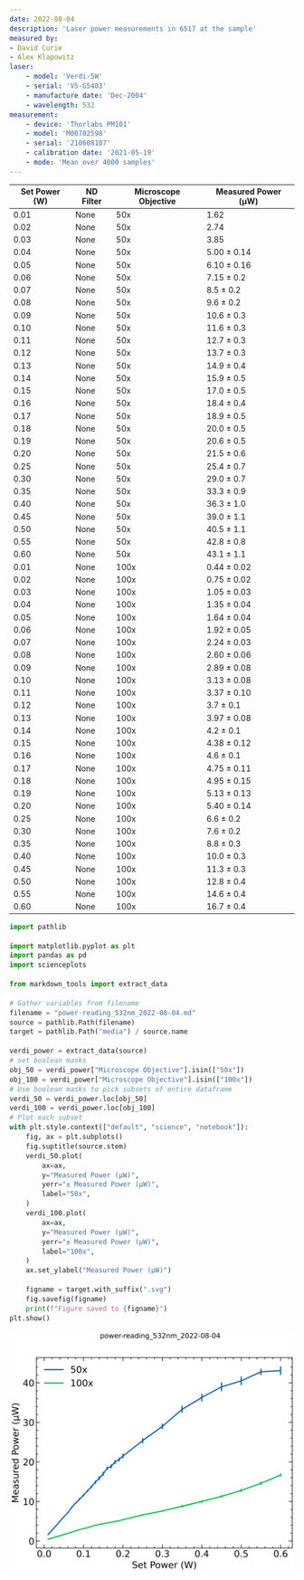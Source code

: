 ```yaml
---
date: 2022-08-04
description: 'Laser power measurements in 6517 at the sample'
measured by:
- David Curie
- Alex Klapowitz
laser:
    - model: 'Verdi-5W'
    - serial: 'V5-G5403'
    - manufacture date: 'Dec-2004'
    - wavelength: 532
measurement:
    - device: 'Thorlabs PM101'
    - model: 'M00702598'
    - serial: '210608107'
    - calibration date: '2021-05-19'
    - mode: 'Mean over 4000 samples'
---
```



| Set Power (W) | ND Filter | Microscope Objective | Measured Power (µW) |
|---------------|-----------|----------------------|---------------------|
| 0.01          | None      | 50x                  | 1.62                |
| 0.02          | None      | 50x                  | 2.74                |
| 0.03          | None      | 50x                  | 3.85                |
| 0.04          | None      | 50x                  | 5.00 ± 0.14         |
| 0.05          | None      | 50x                  | 6.10 ± 0.16         |
| 0.06          | None      | 50x                  | 7.15 ± 0.2          |
| 0.07          | None      | 50x                  | 8.5  ± 0.2          |
| 0.08          | None      | 50x                  | 9.6  ± 0.2          |
| 0.09          | None      | 50x                  | 10.6 ± 0.3          |
| 0.10          | None      | 50x                  | 11.6 ± 0.3          |
| 0.11          | None      | 50x                  | 12.7 ± 0.3          |
| 0.12          | None      | 50x                  | 13.7 ± 0.3          |
| 0.13          | None      | 50x                  | 14.9 ± 0.4          |
| 0.14          | None      | 50x                  | 15.9 ± 0.5          |
| 0.15          | None      | 50x                  | 17.0 ± 0.5          |
| 0.16          | None      | 50x                  | 18.4 ± 0.4          |
| 0.17          | None      | 50x                  | 18.9 ± 0.5          |
| 0.18          | None      | 50x                  | 20.0 ± 0.5          |
| 0.19          | None      | 50x                  | 20.6 ± 0.5          |
| 0.20          | None      | 50x                  | 21.5 ± 0.6          |
| 0.25          | None      | 50x                  | 25.4 ± 0.7          |
| 0.30          | None      | 50x                  | 29.0 ± 0.7          |
| 0.35          | None      | 50x                  | 33.3 ± 0.9          |
| 0.40          | None      | 50x                  | 36.3 ± 1.0          |
| 0.45          | None      | 50x                  | 39.0 ± 1.1          |
| 0.50          | None      | 50x                  | 40.5 ± 1.1          |
| 0.55          | None      | 50x                  | 42.8 ± 0.8          |
| 0.60          | None      | 50x                  | 43.1 ± 1.1          |
| 0.01          | None      | 100x                 | 0.44 ± 0.02         |
| 0.02          | None      | 100x                 | 0.75 ± 0.02         |
| 0.03          | None      | 100x                 | 1.05 ± 0.03         |
| 0.04          | None      | 100x                 | 1.35 ± 0.04         |
| 0.05          | None      | 100x                 | 1.64 ± 0.04         |
| 0.06          | None      | 100x                 | 1.92 ± 0.05         |
| 0.07          | None      | 100x                 | 2.24 ± 0.03         |
| 0.08          | None      | 100x                 | 2.60 ± 0.06         |
| 0.09          | None      | 100x                 | 2.89 ± 0.08         |
| 0.10          | None      | 100x                 | 3.13 ± 0.08         |
| 0.11          | None      | 100x                 | 3.37 ± 0.10         |
| 0.12          | None      | 100x                 | 3.7  ± 0.1          |
| 0.13          | None      | 100x                 | 3.97 ± 0.08         |
| 0.14          | None      | 100x                 | 4.2  ± 0.1          |
| 0.15          | None      | 100x                 | 4.38 ± 0.12         |
| 0.16          | None      | 100x                 | 4.6  ± 0.1          |
| 0.17          | None      | 100x                 | 4.75 ± 0.11         |
| 0.18          | None      | 100x                 | 4.95 ± 0.15         |
| 0.19          | None      | 100x                 | 5.13 ± 0.13         |
| 0.20          | None      | 100x                 | 5.40 ± 0.14         |
| 0.25          | None      | 100x                 | 6.6  ± 0.2          |
| 0.30          | None      | 100x                 | 7.6  ± 0.2          |
| 0.35          | None      | 100x                 | 8.8  ± 0.3          |
| 0.40          | None      | 100x                 | 10.0 ± 0.3          |
| 0.45          | None      | 100x                 | 11.3 ± 0.3          |
| 0.50          | None      | 100x                 | 12.8 ± 0.4          |
| 0.55          | None      | 100x                 | 14.6 ± 0.4          |
| 0.60          | None      | 100x                 | 16.7 ± 0.4          |

```python
import pathlib

import matplotlib.pyplot as plt
import pandas as pd
import scienceplots

from markdown_tools import extract_data

# Gather variables from filename
filename = "power-reading_532nm_2022-08-04.md"
source = pathlib.Path(filename)
target = pathlib.Path("media") / source.name

verdi_power = extract_data(source)
# set boolean masks
obj_50 = verdi_power["Microscope Objective"].isin(["50x"])
obj_100 = verdi_power["Microscope Objective"].isin(["100x"])
# Use boolean masks to pick subsets of entire dataframe
verdi_50 = verdi_power.loc[obj_50]
verdi_100 = verdi_power.loc[obj_100]
# Plot each subset
with plt.style.context(["default", "science", "notebook"]):
    fig, ax = plt.subplots()
    fig.suptitle(source.stem)
    verdi_50.plot(
        ax=ax,
        y="Measured Power (µW)",
        yerr="± Measured Power (µW)",
        label="50x",
    )
    verdi_100.plot(
        ax=ax,
        y="Measured Power (µW)",
        yerr="± Measured Power (µW)",
        label="100x",
    )
    ax.set_ylabel("Measured Power (µW)")

    figname = target.with_suffix(".svg")
    fig.savefig(figname)
    print(f"Figure saved to {figname}")
plt.show()
```

![power plots of laser at various objectives](media/power-reading_532nm_2022-08-04.svg "Laser plots")
